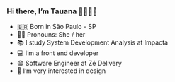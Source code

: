 ### Hi there, I’m Tauana 👋🏿🏳️‍🌈

- 🇧🇷  Born in São Paulo - SP
- 🙅🏿 Pronouns: She / her
- :books: I study System Development Analysis at Impacta
- 💻 I’m a front end developer
- 😁 Software Engineer at Zé Delivery
- 🌱 I’m very interested in design

